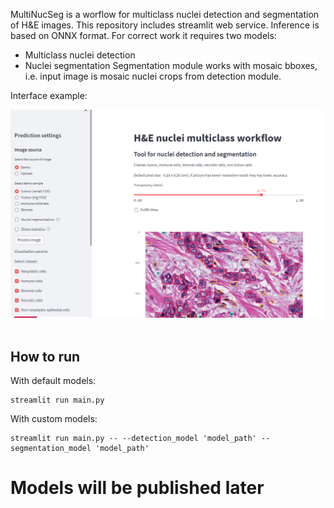 MultiNucSeg is a worflow for multiclass nuclei detection and segmentation of H&E images. 
This repository includes streamlit web service. Inference is based on ONNX format.
For correct work it requires two models:
* Multiclass nuclei detection 
* Nuclei segmentation
Segmentation module works with mosaic bboxes, i.e. input image is mosaic nuclei crops from detection module.

Interface example:

<div align="center">
  <img src="images/interface.png"/>
</div>
<br>

## How to run

With default models:
```
streamlit run main.py 
```
With custom models:
```
streamlit run main.py -- --detection_model 'model_path' --segmentation_model 'model_path'
```

# Models will be published later
